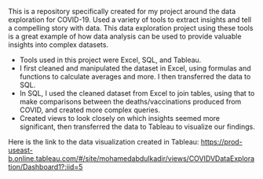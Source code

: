 This is a repository specifically created for my project around the data exploration for COVID-19. Used a variety of tools to extract insights and tell a compelling story with data. This data exploration project using these tools is a great example of how data analysis can be used to provide valuable insights into complex datasets.
   - Tools used in this project were Excel, SQL, and Tableau.
   - I first cleaned and manipulated the dataset in Excel, using formulas and functions to calculate averages and more. I then transferred the data to SQL.
   - In SQL, I used the cleaned dataset from Excel to join tables, using that to make comparisons between the deaths/vaccinations produced from COVID, and created more complex queries.  
   - Created views to look closely on which insights seemed more significant, then transferred the data to Tableau to visualize our findings.

Here is the link to the data visualization created in Tableau: https://prod-useast-b.online.tableau.com/#/site/mohamedabdulkadir/views/COVIDVDataExploration/Dashboard1?:iid=5
